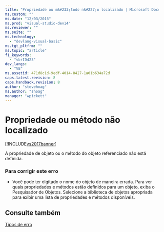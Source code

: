 ```yaml
---
title: "Propriedade ou m&#233;todo n&#227;o localizado | Microsoft Docs"
ms.custom: ""
ms.date: "12/03/2016"
ms.prod: "visual-studio-dev14"
ms.reviewer: ""
ms.suite: ""
ms.technology: 
  - "devlang-visual-basic"
ms.tgt_pltfrm: ""
ms.topic: "article"
f1_keywords: 
  - "vbrID423"
dev_langs: 
  - "VB"
ms.assetid: 471d8c1d-9edf-4014-8427-1a01b634a72d
caps.latest.revision: 8
caps.handback.revision: 8
author: "stevehoag"
ms.author: "shoag"
manager: "wpickett"
---
```

# Propriedade ou m&#233;todo n&#227;o localizado
[!INCLUDE[vs2017banner](../../../csharp/includes/vs2017banner.md)]

A propriedade de objeto ou o método do objeto referenciado não está definida.  
  
### Para corrigir este erro  
  
-   Você pode ter digitado o nome do objeto de maneira errada.  Para ver quais propriedades e métodos estão definidos para um objeto, exiba o Pesquisador de Objetos.  Selecione a biblioteca de objetos apropriada para exibir uma lista de propriedades e métodos disponíveis.  
  
## Consulte também  
 [Tipos de erro](../../../visual-basic/programming-guide/language-features/error-types.md)